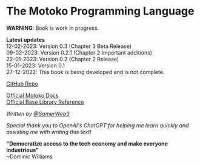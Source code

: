 # The Motoko Programming Language

**WARNING**: Book is work in progress.

**Latest updates**  
12-02-2023: Version 0.3 (Chapter 3 Beta Release)  
09-02-2023: Version 0.2.1 (Chapter 2 Important additions)  
22-01-2023: Version 0.2 (Chapter 2 Release)  
15-01-2023: Version 0.1  
27-12-2022: This book is being developed and is not complete.

[GitHub Repo](https://github.com/Web3NL/motoko-book)

[Official Motoko Docs](https://internetcomputer.org/docs/current/developer-docs/build/cdks/motoko-dfinity/motoko/)  
[Official Base Library Reference](https://internetcomputer.org/docs/current/references/motoko-ref/)

*Written by [@SamerWeb3](https://twitter.com/SamerWeb3)*  

*Special thank you to OpenAI's ChatGPT for helping me learn quickly and assisting me with writing this text!* 

**"Democratize access to the tech economy and make everyone industrious"**  
~Dominic Williams


